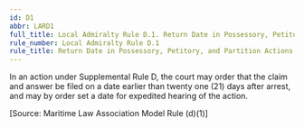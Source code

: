 ```yaml
---
id: D1
abbr: LARD1
full_title: Local Admiralty Rule D.1. Return Date in Possessory, Petitory, and Partition Actions
rule_number: Local Admiralty Rule D.1
rule_title: Return Date in Possessory, Petitory, and Partition Actions
---
```


In an action under Supplemental Rule D, the court may order that the claim and answer be
filed on a date earlier than twenty one (21) days after arrest, and may by order set a date for expedited
hearing of the action.

[Source: Maritime Law Association Model Rule (d)(1)]